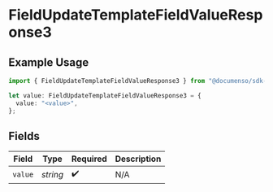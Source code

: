 # FieldUpdateTemplateFieldValueResponse3

## Example Usage

```typescript
import { FieldUpdateTemplateFieldValueResponse3 } from "@documenso/sdk-typescript/models/operations";

let value: FieldUpdateTemplateFieldValueResponse3 = {
  value: "<value>",
};
```

## Fields

| Field              | Type               | Required           | Description        |
| ------------------ | ------------------ | ------------------ | ------------------ |
| `value`            | *string*           | :heavy_check_mark: | N/A                |